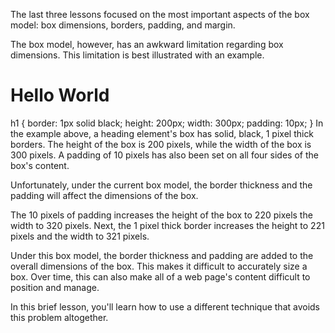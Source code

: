 The last three lessons focused on the most important aspects of the box model: box dimensions, borders, padding, and margin.

The box model, however, has an awkward limitation regarding box dimensions. This limitation is best illustrated with an example.

<h1>Hello World</h1>
h1 {
  border: 1px solid black;
  height: 200px;
  width: 300px;
  padding: 10px;
}
In the example above, a heading element's box has solid, black, 1 pixel thick borders. The height of the box is 200 pixels, while the width of the box is 300 pixels. A padding of 10 pixels has also been set on all four sides of the box's content.

Unfortunately, under the current box model, the border thickness and the padding will affect the dimensions of the box.

The 10 pixels of padding increases the height of the box to 220 pixels the width to 320 pixels. Next, the 1 pixel thick border increases the height to 221 pixels and the width to 321 pixels.

Under this box model, the border thickness and padding are added to the overall dimensions of the box. This makes it difficult to accurately size a box. Over time, this can also make all of a web page's content difficult to position and manage.

In this brief lesson, you'll learn how to use a different technique that avoids this problem altogether.
